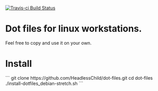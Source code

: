 [![Travis-ci Build Status](https://travis-ci.org/HeadlessChild/dot-files.png?branch=master)](https://travis-ci.org/HeadlessChild/dot-files)

<h1>Dot files for linux workstations.</h1>
Feel free to copy and use it on your own.

<h1>Install</h1>
```
git clone https://github.com/HeadlessChild/dot-files.git
cd dot-files
./install-dotfiles_debian-stretch.sh
```
